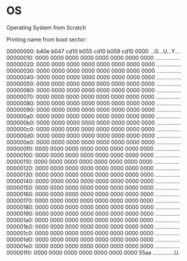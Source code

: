 # OS
Operating System from Scratch

Printing name from boot sector:

00000000: b40e b047 cd10 b055 cd10 b059 cd10 0000  ...G...U...Y....
00000010: 0000 0000 0000 0000 0000 0000 0000 0000  ................
00000020: 0000 0000 0000 0000 0000 0000 0000 0000  ................
00000030: 0000 0000 0000 0000 0000 0000 0000 0000  ................
00000040: 0000 0000 0000 0000 0000 0000 0000 0000  ................
00000050: 0000 0000 0000 0000 0000 0000 0000 0000  ................
00000060: 0000 0000 0000 0000 0000 0000 0000 0000  ................
00000070: 0000 0000 0000 0000 0000 0000 0000 0000  ................
00000080: 0000 0000 0000 0000 0000 0000 0000 0000  ................
00000090: 0000 0000 0000 0000 0000 0000 0000 0000  ................
000000a0: 0000 0000 0000 0000 0000 0000 0000 0000  ................
000000b0: 0000 0000 0000 0000 0000 0000 0000 0000  ................
000000c0: 0000 0000 0000 0000 0000 0000 0000 0000  ................
000000d0: 0000 0000 0000 0000 0000 0000 0000 0000  ................
000000e0: 0000 0000 0000 0000 0000 0000 0000 0000  ................
000000f0: 0000 0000 0000 0000 0000 0000 0000 0000  ................
00000100: 0000 0000 0000 0000 0000 0000 0000 0000  ................
00000110: 0000 0000 0000 0000 0000 0000 0000 0000  ................
00000120: 0000 0000 0000 0000 0000 0000 0000 0000  ................
00000130: 0000 0000 0000 0000 0000 0000 0000 0000  ................
00000140: 0000 0000 0000 0000 0000 0000 0000 0000  ................
00000150: 0000 0000 0000 0000 0000 0000 0000 0000  ................
00000160: 0000 0000 0000 0000 0000 0000 0000 0000  ................
00000170: 0000 0000 0000 0000 0000 0000 0000 0000  ................
00000180: 0000 0000 0000 0000 0000 0000 0000 0000  ................
00000190: 0000 0000 0000 0000 0000 0000 0000 0000  ................
000001a0: 0000 0000 0000 0000 0000 0000 0000 0000  ................
000001b0: 0000 0000 0000 0000 0000 0000 0000 0000  ................
000001c0: 0000 0000 0000 0000 0000 0000 0000 0000  ................
000001d0: 0000 0000 0000 0000 0000 0000 0000 0000  ................
000001e0: 0000 0000 0000 0000 0000 0000 0000 0000  ................
000001f0: 0000 0000 0000 0000 0000 0000 0000 55aa  ..............U.
